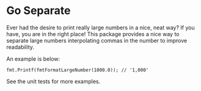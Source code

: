 # Go Separate
Ever had the desire to print really large numbers in a nice, neat way? If you have, you are in the right place!
This package provides a nice way to separate large numbers interpolating commas in the number to improve readability.

An example is below:

`fmt.Printf(fmtFormatLargeNumber(1000.0)); // '1,000'`

See the unit tests for more examples.